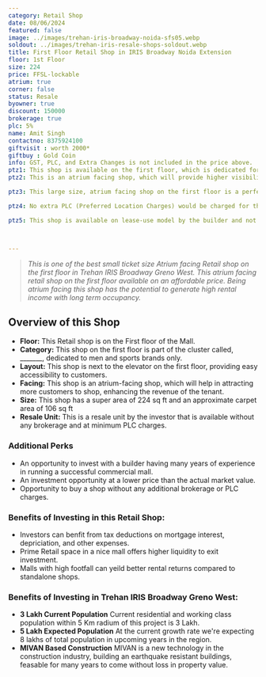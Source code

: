 ```yaml
---
category: Retail Shop
date: 08/06/2024
featured: false
image: ../images/trehan-iris-broadway-noida-sfs05.webp
soldout: ../images/trehan-iris-resale-shops-soldout.webp
title: First Floor Retail Shop in IRIS Broadway Noida Extension
floor: 1st Floor
size: 224
price: FFSL-lockable
atrium: true
corner: false
status: Resale
byowner: true
discount: 150000
brokerage: true
plc: 5%
name: Amit Singh
contactno: 8375924100
giftvisit : worth 2000*
giftbuy : Gold Coin
info: GST, PLC, and Extra Changes is not included in the price above.
ptz1: This shop is available on the first floor, which is dedicated for Mens and Sports retail shops only.
ptz2: This is an atrium facing shop, which will provide higher visibility and footfall. Therefore, a rental yield for this shops can be expected.

ptz3: This large size, atrium facing shop on the first floor is a perfect match for an established mens and sports brand. Trehan already has tied up with multiple such brand for renting shops upon opening.

ptz4: No extra PLC (Preferred Location Charges) would be charged for this shop even though the shop is atrium facing and right beside the escalators.

ptz5: This shop is available on lease-use model by the builder and not for personal use.



---
```


> _This is one of the best small ticket size Atrium facing Retail shop on the first floor in Trehan IRIS Broadway Greno West. This atrium facing retail shop on the first floor available on an affordable price. Being atrium facing this shop has the potential to generate high rental income with long term occupancy._

## Overview of this Shop
* **Floor:** This Retail shop is on the First floor of the Mall.
* **Category:** This shop on the first floor is part of the cluster called, _______, dedicated to men and sports brands only.
* **Layout:** This shop is next to the elevator on the first floor, providing easy accessibility to customers.
* **Facing:** This shop is an atrium-facing shop, which will help in attracting more customers to shop, enhancing the revenue of the tenant.
* **Size:** This shop has a super area of 224 sq ft and an approximate carpet area of 106 sq ft
* **Resale Unit:** This is a resale unit by the investor that is available without any brokerage and at minimum PLC charges.

### Additional Perks
* An opportunity to invest with a builder having many years of experience in running a successful commercial mall.
* An investment opportunity at a lower price than the actual market value.
* Opportunity to buy a shop without any additional brokerage or PLC charges.

### Benefits of Investing in this Retail Shop:
* Investors can benfit from tax deductions on mortgage interest, depriciation, and other expenses.
* Prime Retail space in a nice mall offers higher liquidity to exit investment.
* Malls with high footfall can yeild better rental returns compared to standalone shops.

### Benefits of Investing in Trehan IRIS Broadway Greno West:
* **3 Lakh Current Population** Current residential and working class population within 5 Km radium of this project is 3 Lakh.
* **5 Lakh Expected Population** At the current growth rate we're expecting 8 lakhs of total population in upcoming years in the region.
* **MIVAN Based Construction** MIVAN is a new technology in the construction industry, building an earthquake resistant buildings, feasable for many years to come without loss in property value.